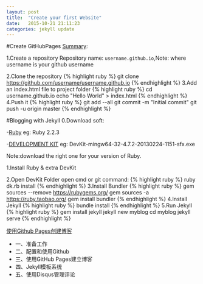 ```yaml
---
layout: post
title:  "Create your first Website"
date:   2015-10-21 21:11:23
categories: jekyll update
---
```

#Create GitHubPages [Summary][pages]: 

1.Create a repository
Repository name: `username.github.io`,Note: where username is your github username

2.Clone the repository
{% highlight ruby %}
git clone https://github.com/username/username.github.io
{% endhighlight %}
3.Add an index.html file to project folder
{% highlight ruby %}
cd username.github.io
echo "Hello World" > index.html
{% endhighlight %}
4.Push it
{% highlight ruby %}
git add --all
git commit -m "Initial commit"
git push -u origin master
{% endhighlight %}

#Blogging with Jekyll
0.Download soft:

-[Ruby][RubySite] eg: Ruby 2.2.3

-[DEVELOPMENT KIT][RubySite] eg: DevKit-mingw64-32-4.7.2-20130224-1151-sfx.exe

Note:download the right one for your version of Ruby.

1.Install Ruby & extra DevKit

2.Open DevKit Folder open cmd or git command:
{% highlight ruby %}
ruby dk.rb install
{% endhighlight %}
3.Install Bundler
{% highlight ruby %}
gem sources --remove https://rubygems.org/
gem sources -a https://ruby.taobao.org/
gem install bundler
{% endhighlight %}
4.Install Jekyll
{% highlight ruby %}
bundle install
{% endhighlight %}
5.Run Jekyll
{% highlight ruby %}
gem install jekyll
jekyll new myblog
cd myblog
jekyll serve
{% endhighlight %}

[使用Github Pages创建博客](http://sunheran.com/2014/11/11/hihera-github-pages/)
+ 一、准备工作
+ 二、配置和使用Github
+ 三、使用GitHub Pages建立博客
+ 四、Jekyll模板系统
+ 五、使用Disqus管理评论
  
[pages]: https://pages.github.com/
[RubySite]:	http://rubyinstaller.org/downloads/

